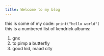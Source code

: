 ```yaml
---
title: Welcome to my blog
---
```


this is some of my code: `print("hello world")`
<br>this is a numbered list of kendrick albums:
1. gnx
1. to pimp a butterfly
1. good kid, maad city
